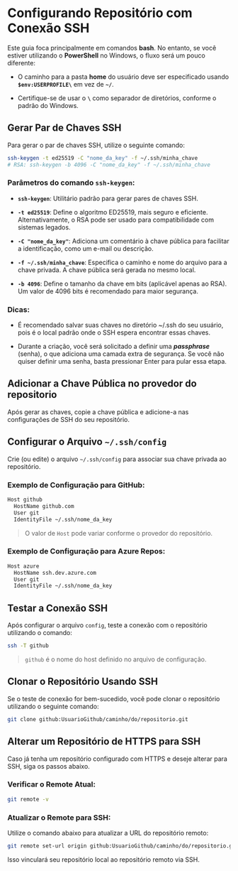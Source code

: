 # Configurando Repositório com Conexão SSH

Este guia foca principalmente em comandos **bash**. No entanto, se você estiver utilizando o **PowerShell** no Windows, o fluxo será um pouco diferente:

- O caminho para a pasta **home** do usuário deve ser especificado usando **`$env:USERPROFILE\`** em vez de **`~/`**.

- Certifique-se de usar o **`\`** como separador de diretórios, conforme o padrão do Windows.

## Gerar Par de Chaves SSH

Para gerar o par de chaves SSH, utilize o seguinte comando:

```bash
ssh-keygen -t ed25519 -C "nome_da_key" -f ~/.ssh/minha_chave
# RSA: ssh-keygen -b 4096 -C "nome_da_key" -f ~/.ssh/minha_chave
```

### Parâmetros do comando `ssh-keygen`:

- **`ssh-keygen`**: Utilitário padrão para gerar pares de chaves SSH.

- **`-t ed25519`**: Define o algoritmo ED25519, mais seguro e eficiente. Alternativamente, o RSA pode ser usado para compatibilidade com sistemas legados.

- **`-C "nome_da_key"`**: Adiciona um comentário à chave pública para facilitar a identificação, como um e-mail ou descrição.

- **`-f ~/.ssh/minha_chave`**: Especifica o caminho e nome do arquivo para a chave privada. A chave pública será gerada no mesmo local.

- **`-b 4096`**: Define o tamanho da chave em bits (aplicável apenas ao RSA). Um valor de 4096 bits é recomendado para maior segurança.

### Dicas:

- É recomendado salvar suas chaves no diretório ~/.ssh do seu usuário, pois é o local padrão onde o SSH espera encontrar essas chaves.

- Durante a criação, você será solicitado a definir uma **_passphrase_** (senha), o que adiciona uma camada extra de segurança. Se você não quiser definir uma senha, basta pressionar Enter para pular essa etapa.

## Adicionar a Chave Pública no provedor do repositorio

Após gerar as chaves, copie a chave pública e adicione-a nas configurações de SSH do seu repositório.

## Configurar o Arquivo `~/.ssh/config`

Crie (ou edite) o arquivo `~/.ssh/config` para associar sua chave privada ao repositório.

### Exemplo de Configuração para GitHub:

```bash
Host github
  HostName github.com
  User git
  IdentityFile ~/.ssh/nome_da_key
```

> O valor de `Host` pode variar conforme o provedor do repositório.

### Exemplo de Configuração para Azure Repos:

```bash
Host azure
  HostName ssh.dev.azure.com
  User git
  IdentityFile ~/.ssh/nome_da_key
```

## Testar a Conexão SSH

Após configurar o arquivo `config`, teste a conexão com o repositório utilizando o comando:

```bash
ssh -T github
```

> `github` é o nome do host definido no arquivo de configuração.

## Clonar o Repositório Usando SSH

Se o teste de conexão for bem-sucedido, você pode clonar o repositório utilizando o seguinte comando:

```bash
git clone github:UsuarioGithub/caminho/do/repositorio.git
```

## Alterar um Repositório de HTTPS para SSH

Caso já tenha um repositório configurado com HTTPS e deseje alterar para SSH, siga os passos abaixo.

### Verificar o Remote Atual:

```bash
git remote -v
```

### Atualizar o Remote para SSH:

Utilize o comando abaixo para atualizar a URL do repositório remoto:

```bash
git remote set-url origin github:UsuarioGithub/caminho/do/repositorio.git
```

Isso vinculará seu repositório local ao repositório remoto via SSH.
